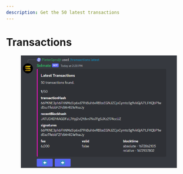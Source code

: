 ```yaml
---
description: Get the 50 latest transactions
---
```


# Transactions

<figure><img src="../.gitbook/assets/image (3).png" alt=""><figcaption></figcaption></figure>
